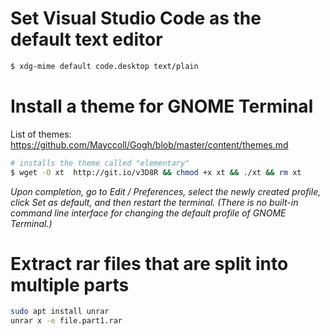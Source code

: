 # Set Visual Studio Code as the default text editor
```bash
$ xdg-mime default code.desktop text/plain
```

# Install a theme for GNOME Terminal
List of themes: https://github.com/Mayccoll/Gogh/blob/master/content/themes.md

```bash
# installs the theme called "elementary"
$ wget -O xt  http://git.io/v3D8R && chmod +x xt && ./xt && rm xt
```

*Upon completion, go to Edit / Preferences, select the newly created profile, click Set as default, and then restart the terminal. (There is no built-in command line interface for changing the default profile of GNOME Terminal.)*

# Extract rar files that are split into multiple parts

```bash
sudo apt install unrar
unrar x -e file.part1.rar
```
